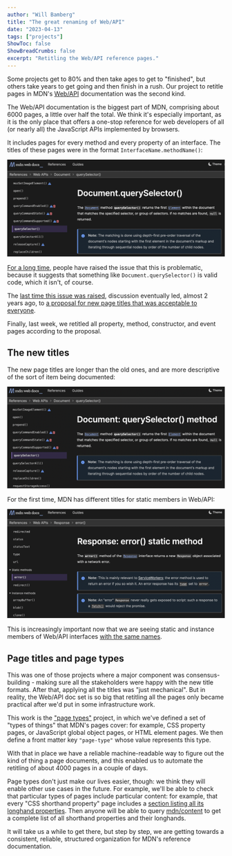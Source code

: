 ```yaml
---
author: "Will Bamberg"
title: "The great renaming of Web/API"
date: "2023-04-13"
tags: ["projects"]
ShowToc: false
ShowBreadCrumbs: false
excerpt: "Retitling the Web/API reference pages."
---
```


Some projects get to 80% and then take ages to get to "finished", but others take years to get going and then finish in a rush. Our project to retitle pages in MDN's [Web/API](https://developer.mozilla.org/en-US/docs/Web/API) documentation was the second kind.

The Web/API documentation is the biggest part of MDN, comprising about 6000 pages, a little over half the total. We think it's especially important, as it is the only place that offers a one-stop reference for web developers of all (or nearly all) the JavaScript APIs implemented by browsers.

It includes pages for every method and every property of an interface. The titles of these pages were in the format `InterfaceName.methodName()`:

![screenshot of old title for Document.querySelector()](document-queryselector-old.png)

[For a long time](https://discourse.mozilla.org/t/incorrect-titles-for-method-property-articles/31641), people have raised the issue that this is problematic, because it suggests that something like `Document.querySelector()` is valid code, which it isn't, of course.

The [last time this issue was raised](https://github.com/orgs/mdn/discussions/248), discussion eventually led, almost 2 years ago, to [a proposal for new page titles that was acceptable to everyone](https://github.com/orgs/mdn/discussions/248#discussioncomment-785747).

Finally, last week, we retitled all property, method, constructor, and event pages according to the proposal.

## The new titles

The new page titles are longer than the old ones, and are more descriptive of the sort of item being documented:

![screenshot of new title for Document.querySelector()](document-queryselector-new.png)

For the first time, MDN has different titles for static members in Web/API:

![screenshot of new title for Response.error()](response-error-new.png)

This is increasingly important now that we are seeing static and instance members of Web/API interfaces [with the same names](https://github.com/whatwg/fetch/pull/1392).

## Page titles and page types

This was one of those projects where a major component was consensus-building - making sure all the stakeholders were happy with the new title formats. After that, applying all the titles was "just mechanical". But in reality, the Web/API doc set is so big that retitling all the pages only became practical after we'd put in some infrastructure work.

This work is the ["page types"](https://github.com/openwebdocs/project/issues/91) project, in which we've defined a set of "types of things" that MDN's pages cover: for example, CSS property pages, or JavaScript global object pages, or HTML element pages. We then define a front matter key `"page-type"` whose value represents this type.

With that in place we have a reliable machine-readable way to figure out the kind of thing a page documents, and this enabled us to automate the retitling of about 4000 pages in a couple of days.

Page types don't just make our lives easier, though: we think they will enable other use cases in the future. For example, we'll be able to check that particular types of pages include particular content: for example, that every "CSS shorthand property" page includes a [section listing all its longhand properties](https://developer.mozilla.org/en-US/docs/Web/CSS/animation#constituent_properties). Then anyone will be able to query [mdn/content](https://github.com/mdn/content) to get a complete list of all shorthand properties and their longhands.

It will take us a while to get there, but step by step, we are getting towards a consistent, reliable, structured organization for MDN's reference documentation.
